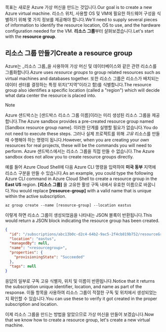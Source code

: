 <span data-ttu-id="fa213-101">목표는 새로운 Azure 가상 머신을 만드는 것입니다.</span><span class="sxs-lookup"><span data-stu-id="fa213-101">Our goal is to create a new Azure virtual machine.</span></span> <span data-ttu-id="fa213-102">리소스 위치, 사용할 OS 및 VM에 필요한 하드웨어 구성을 식별하기 위해 몇 가지 정보를 제공해야 합니다.</span><span class="sxs-lookup"><span data-stu-id="fa213-102">We'll need to supply several pieces of information to identify the resource location, OS to use, and the hardware configuration needed for the VM.</span></span> <span data-ttu-id="fa213-103">**리소스 그룹**부터 살펴보겠습니다.</span><span class="sxs-lookup"><span data-stu-id="fa213-103">Let's start with the **resource group**.</span></span>

## <a name="create-a-resource-group"></a><span data-ttu-id="fa213-104">리소스 그룹 만들기</span><span class="sxs-lookup"><span data-stu-id="fa213-104">Create a resource group</span></span>

<span data-ttu-id="fa213-105">Azure는 _리소스 그룹_을 사용하여 가상 머신 및 데이터베이스와 같은 관련 리소스를 그룹화합니다.</span><span class="sxs-lookup"><span data-stu-id="fa213-105">Azure uses _resource groups_ to group related resources such as virtual machines and databases together.</span></span> <span data-ttu-id="fa213-106">또한 리소스 그룹은 리소스가 배치되는 데이터 센터를 결정하는 특정 위치(“지역”이라고 함)를 식별합니다.</span><span class="sxs-lookup"><span data-stu-id="fa213-106">The resource group also identifies a specific location (called a "region") which will decide what data center the resource is placed into.</span></span>

> [!NOTE]
> <span data-ttu-id="fa213-107">Azure 샌드박스는 <rgn>[샌드박스 리소스 그룹 이름]</rgn>이라는 미리 생성된 리소스 그룹을 제공합니다.</span><span class="sxs-lookup"><span data-stu-id="fa213-107">The Azure sandbox provides a pre-created resource group named <rgn>[Sandbox resource group name]</rgn>.</span></span> <span data-ttu-id="fa213-108">이러한 단계를 실행할 필요가 없습니다.</span><span class="sxs-lookup"><span data-stu-id="fa213-108">You do not need to execute these steps.</span></span> <span data-ttu-id="fa213-109">그러나 실제 프로젝트를 위해 _고유_ 리소스를 만들 때 수행해야 하는 명령이 됩니다.</span><span class="sxs-lookup"><span data-stu-id="fa213-109">However, when you are creating your _own_ resources for real projects, these will be the commands you will need to perform.</span></span> <span data-ttu-id="fa213-110">Azure 샌드박스에서는 리소스 그룹을 직접 만들 수 없습니다.</span><span class="sxs-lookup"><span data-stu-id="fa213-110">The Azure sandbox does not allow you to create resource groups directly.</span></span>

<span data-ttu-id="fa213-111">예를 들어 Azure Cloud Shell에 다음 Azure CLI 명령을 입력하여 **미국 동부** 지역에 리소스 구분을 만들 수 있습니다.</span><span class="sxs-lookup"><span data-stu-id="fa213-111">As an example, you could type the following Azure CLI command in Azure Cloud Shell to create a resource group in the **East US** region.</span></span> <span data-ttu-id="fa213-112">**[리소스 그룹]** 을 고유한 활성 구독 내에서 유효한 이름으로 바꿉니다.</span><span class="sxs-lookup"><span data-stu-id="fa213-112">You would replace **[resource-group]** with a valid name that is unique within the active subscription.</span></span>

```azurecli
az group create --name [resource-group] --location eastus
```

<span data-ttu-id="fa213-113">이렇게 하면 리소스 그룹이 생성되었음을 나타내는 JSON 블록이 반환됩니다.</span><span class="sxs-lookup"><span data-stu-id="fa213-113">This would return a JSON block indicating the resource group has been created.</span></span>

```json
{
  "id": "/subscriptions/abc13b0c-d2c4-64b2-9ac5-2f4cb819b752/resourceGroups/<resourcegroup>",
  "location": "eastus",
  "managedBy": null,
  "name": "<resourcegroup>",
  "properties": {
    "provisioningState": "Succeeded"
  },
  "tags": null
}
```

<span data-ttu-id="fa213-114">응답의 일부로 구독 고유 식별자, 위치 및 이름이 반환됩니다.</span><span class="sxs-lookup"><span data-stu-id="fa213-114">Notice that it returns the subscription unique identifier, location, and name as part of the response.</span></span> <span data-ttu-id="fa213-115">이들 항목을 사용하여 리소스 그룹이 적절한 구독 및 위치에서 생성되었는지 확인할 수 있습니다.</span><span class="sxs-lookup"><span data-stu-id="fa213-115">You can use these to verify it got created in the proper subscription and location.</span></span>

<span data-ttu-id="fa213-116">이제 리소스 그룹을 만드는 방법을 알았으므로 가상 머신을 만들어 보겠습니다.</span><span class="sxs-lookup"><span data-stu-id="fa213-116">Now that we know how to create a resource group, let's create a new virtual machine.</span></span>